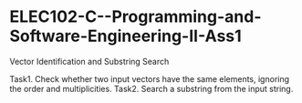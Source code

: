 # ELEC102-C--Programming-and-Software-Engineering-II-Ass1
Vector Identification and Substring Search

Task1. Check whether two input vectors have the same elements, ignoring the order and multiplicities.
Task2. Search a substring from the input string.
